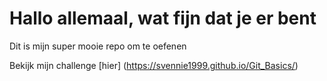 # Hallo allemaal, wat fijn dat je er bent
Dit is mijn super mooie repo om te oefenen

Bekijk mijn challenge [hier] (https://svennie1999.github.io/Git_Basics/)
